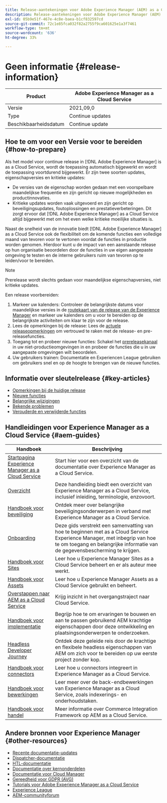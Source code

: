 ```yaml
---
title: Release-aantekeningen voor Adobe Experience Manager (AEM) as a Cloud Service.
description: Release-aantekeningen voor Adobe Experience Manager (AEM) as a Cloud Service.
exl-id: 05b9e51f-467e-4c8e-baea-b1cf832597cd
source-git-commit: 72c1e85fca032f82a2755f9ca601625e1a3f7461
workflow-type: tm+mt
source-wordcount: '636'
ht-degree: 33%

---
```


# Geen informatie {#release-information}

| Product | Adobe Experience Manager as a Cloud Service |
|---|---|
| Versie | 2021,09,0 |
| Type | Continue updates |
| Beschikbaarheidsdatum | Continue update |

## Hoe te om voor een Versie voor te bereiden {#how-to-prepare}

Als het model voor continue release in [!DNL Adobe Experience Manager] is as a Cloud Service, wordt de toepassing automatisch bijgewerkt en wordt de toepassing voortdurend bijgewerkt. Er zijn twee soorten updates, eigenschapversies en kritieke updates:

* De versies van de eigenschap worden gedaan met een voorspelbare maandelijkse frequentie en zijn gericht op nieuwe mogelijkheden en productinnovaties.
* Kritieke updates worden vaak uitgevoerd en zijn gericht op beveiligingsupdates, foutoplossingen en prestatieverbeteringen. Dit zorgt ervoor dat [!DNL Adobe Experience Manager] as a Cloud Service altijd bijgewerkt met om het even welke kritieke moeilijke situaties is.

Naast de snelheid van de innovatie biedt [!DNL Adobe Experience Manager] as a Cloud Service ook de flexibiliteit om de komende functies een volledige maand van tevoren voor te vertonen voordat de functies in productie worden genomen. Hierdoor kunt u de impact van een aanstaande release op hun organisatie beoordelen door de functies in uw eigen aangepaste omgeving te testen en de interne gebruikers ruim van tevoren op te leiden/voor te bereiden.

>[!NOTE]
>
>Prerelease wordt slechts gedaan voor maandelijkse eigenschapversies, niet kritieke updates.

Een release voorbereiden:

1. Markeer uw kalenders: Controleer de belangrijkste datums voor maandelijkse versies in de [routekaart van de release van de Experience Manager](https://experienceleague.adobe.com/docs/experience-manager-release-information/aem-release-updates/update-releases-roadmap.html#aem-as-cloud-service) en markeer uw kalenders om u voor te bereiden op de belangrijkste activiteiten om klaar te zijn voor de release.
1. Lees de opmerkingen bij de release: Lees de [actuele releaseopmerkingen](/help/release-notes/release-notes-cloud/release-notes-current.md) om vertrouwd te raken met de release- en pre-releasefuncties.
1. Toegang tot en probeer nieuwe functies: Schakel het [prereleasekanaal](/help/release-notes/prerelease.md) in uw niet-productieomgevingen in en probeer de functies die u in uw aangepaste omgevingen wilt beoordelen.
1. Uw gebruikers trainen: Documentatie en Experiencen League gebruiken om gebruikers snel en op de hoogte te brengen van de nieuwe functies.

## Informatie over sleutelrelease {#key-articles}

* [Opmerkingen bij de huidige release](/help/release-notes/release-notes-cloud/release-notes-current.md)
* [Nieuwe functies](what-is-new.md)
* [Belangrijke wijzigingen](aem-cloud-changes.md)
* [Bekende problemen](known-issues.md)
* [Verouderde en verwijderde functies](deprecated-removed-features.md)

## Handleidingen voor Experience Manager as a Cloud Service {#aem-guides}

| Handboek | Beschrijving |
|---|---|
| [Startpagina Experience Manager as a Cloud Service](/help/landing/home.md) | Start hier voor een overzicht van de documentatie over Experience Manager as a Cloud Service. |
| [Overzicht](/help/overview/home.md) | Deze handleiding biedt een overzicht van Experience Manager as a Cloud Service, inclusief inleiding, terminologie, enzovoort. |
| [Handboek voor beveiliging](/help/security/home.md) | Ontdek meer over belangrijke beveiligingsonderwerpen in verband met Experience Manager as a Cloud Service. |
| [Onboarding](/help/onboarding/home.md) | Deze gids verstrekt een samenvatting van hoe te beginnen met as a Cloud Service Experience Manager, met inbegrip van hoe te om toegang en belangrijke informatie van de gegevensbescherming te krijgen. |
| [Handboek voor Sites](/help/sites-cloud/home.md) | Leer hoe u Experience Manager Sites as a Cloud Service beheert en er als auteur mee werkt. |
| [Handboek voor Assets](/help/assets/home.md) | Leer hoe u Experience Manager Assets as a Cloud Service gebruikt en beheert. |
| [Overstappen naar AEM as a Cloud Service](/help/move-to-cloud-service/home.md) | Krijg inzicht in het overgangstraject naar Cloud Service. |
| [Handboek voor implementatie](/help/implementing/home.md) | Begrijp hoe te om ervaringen te bouwen en aan te passen gebruikend AEM krachtige eigenschappen door deze ontwikkeling en plaatsingsonderwerpen te onderzoeken. |
| [Headless Developer Journey](/help/journey-headless/developer/overview.md) | Ontdek deze geleide reis door de krachtige en flexibele headless eigenschappen van AEM om zich voor te bereiden op uw eerste project zonder kop. |
| [Handboek voor connectors](/help/connectors/home.md) | Leer hoe u connectors integreert in Experience Manager as a Cloud Service. |
| [Handboek voor bewerkingen](/help/operations/home.md) | Leer meer over de back-endbewerkingen van Experience Manager as a Cloud Service, zoals indexerings- en onderhoudstaken. |
| [Handboek voor handel](/help/commerce-cloud/home.md) | Meer informatie over Commerce Integration Framework op AEM as a Cloud Service. |

## Andere bronnen voor Experience Manager {#other-resources}

* [Recente documentatie-updates](https://experienceleague.adobe.com/docs/experience-manager-release-information/aem-release-updates/doc-updates/documentation-updates.html)
* [Dispatcher-documentatie](/help/implementing/dispatcher/overview.md)
* [HTL-documentatie](https://experienceleague.adobe.com/docs/experience-manager-htl/using/overview.html)
* [Documentatie over kernonderdelen](https://experienceleague.adobe.com/docs/experience-manager-core-components/using/introduction.html)
* [Documentatie voor Cloud Manager](https://experienceleague.adobe.com/docs/experience-manager-cloud-service/onboarding/what-is-required/navigate-to-cloud-manager.html)
* [Gereedheid voor GDPR (AVG)](/help/compliance/data-privacy-and-protection-readiness/aem-readiness.md)
* [Tutorials voor Adobe Experience Manager as a Cloud Service](https://experienceleague.adobe.com/docs/experience-manager-learn/cloud-service/overview.html)
* [Experience League](https://guided.adobe.com/?promoid=K42KVXHD&amp;mv=other#solutions/experience-manager)
* [AEM-communityforum](https://forums.adobe.com/community/experience-cloud/marketing-cloud/experience-manager)
